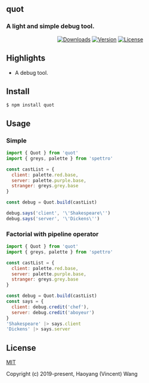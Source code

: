 ## quot
### A light and simple debug tool.

<p align="center">
  <a href="https://npmcharts.com/compare/quot?minimal=true"><img src="https://img.shields.io/npm/dm/quot.svg" alt="Downloads"></a>
  <a href="https://www.npmjs.com/package/quot"><img src="https://img.shields.io/npm/v/quot.svg" alt="Version"></a>
  <a href="https://www.npmjs.com/package/quot"><img src="https://img.shields.io/npm/l/quot.svg" alt="License"></a>
</p>

## Highlights

- A debug tool.

## Install

```console
$ npm install quot
```

## Usage

### Simple
```js
import { Quot } from 'quot'
import { greys, palette } from 'spettro'

const castList = {
  client: palette.red.base,
  server: palette.purple.base,
  stranger: greys.grey.base
}

const debug = Quot.build(castList)

debug.says('client', '\'Shakespeare\'')
debug.says('server', '\'Dickens\'')
```

### Factorial with pipeline operator
```js
import { Quot } from 'quot'
import { greys, palette } from 'spettro'

const castList = {
  client: palette.red.base,
  server: palette.purple.base,
  stranger: greys.grey.base
}

const debug = Quot.build(castList)
const says = {
  client: debug.credit('chef'),
  server: debug.credit('aboyeur')
}
'Shakespeare' |> says.client
'Dickens' |> says.server
```

## License

[MIT](http://opensource.org/licenses/MIT)

Copyright (c) 2019-present, Haoyang (Vincent) Wang
